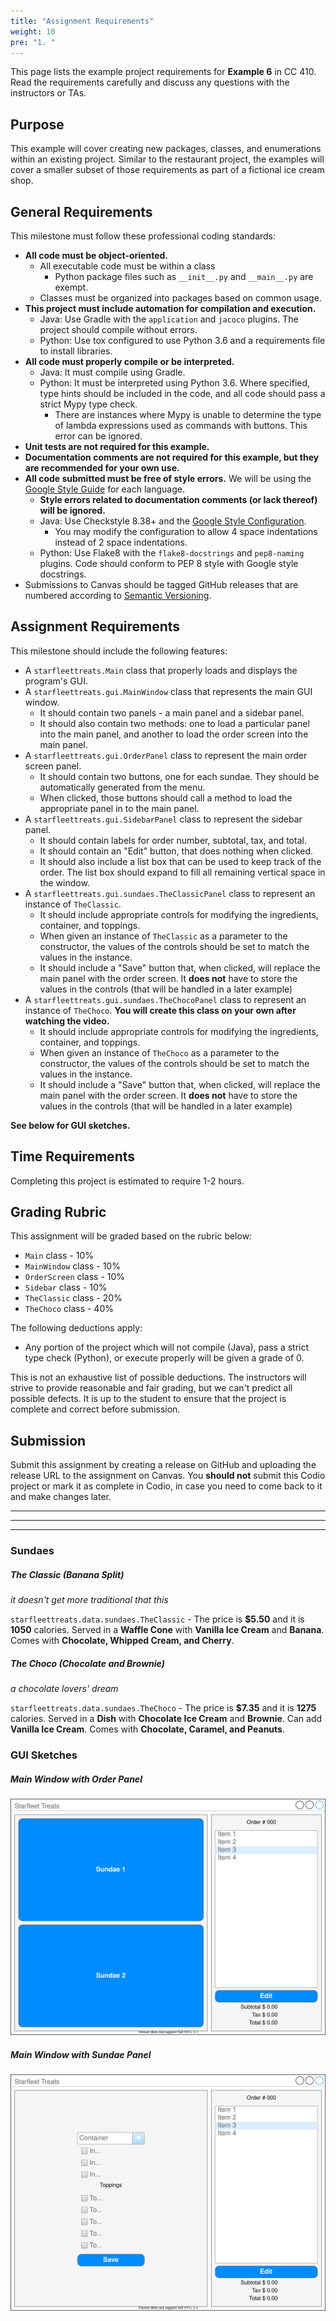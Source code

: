 ```yaml
---
title: "Assignment Requirements"
weight: 10
pre: "1. "
---
```


This page lists the example project requirements for **Example 6** in CC 410. Read the requirements carefully and discuss any questions with the instructors or TAs. 

## Purpose

This example will cover creating new packages, classes, and enumerations within an existing project. Similar to the restaurant project, the examples will cover a smaller subset of those requirements as part of a fictional ice cream shop. 

## General Requirements

This milestone must follow these professional coding standards:

* **All code must be object-oriented.**
  * All executable code must be within a class
    * Python package files such as `__init__.py` and `__main__.py` are exempt.
  * Classes must be organized into packages based on common usage.
* **This project must include automation for compilation and execution.**
  * Java: Use Gradle with the `application` and `jacoco` plugins. The project should compile without errors. 
  * Python: Use tox configured to use Python 3.6 and a requirements file to install libraries. 
* **All code must properly compile or be interpreted.**
  * Java: It must compile using Gradle.
  * Python: It must be interpreted using Python 3.6. Where specified, type hints should be included in the code, and all code should pass a strict Mypy type check.
    * There are instances where Mypy is unable to determine the type of lambda expressions used as commands with buttons. This error can be ignored.
* **Unit tests are not required for this example.**
* **Documentation comments are not required for this example, but they are recommended for your own use.**
* **All code submitted must be free of style errors.** We will be using the [Google Style Guide](https://google.github.io/styleguide/) for each language. 
  * **Style errors related to documentation comments (or lack thereof) will be ignored.**
  * Java: Use Checkstyle 8.38+ and the [Google Style Configuration](https://raw.githubusercontent.com/checkstyle/checkstyle/checkstyle-8.38/src/main/resources/google_checks.xml). 
    * You may modify the configuration to allow 4 space indentations instead of 2 space indentations.
  * Python: Use Flake8 with the `flake8-docstrings` and `pep8-naming` plugins. Code should conform to PEP 8 style with Google style docstrings. 
* Submissions to Canvas should be tagged GitHub releases that are numbered according to [Semantic Versioning](https://semver.org/).

## Assignment Requirements

This milestone should include the following features:

* A `starfleettreats.Main` class that properly loads and displays the program's GUI.
* A `starfleettreats.gui.MainWindow` class that represents the main GUI window.
  * It should contain two panels - a main panel and a sidebar panel.
  * It should also contain two methods: one to load a particular panel into the main panel, and another to load the order screen into the main panel.
* A `starfleettreats.gui.OrderPanel` class to represent the main order screen panel.
  * It should contain two buttons, one for each sundae. They should be automatically generated from the menu.
  * When clicked, those buttons should call a method to load the appropriate panel in to the main panel. 
* A `starfleettreats.gui.SidebarPanel` class to represent the sidebar panel.
  * It should contain labels for order number, subtotal, tax, and total. 
  * It should contain an "Edit" button, that does nothing when clicked.
  * It should also include a list box that can be used to keep track of the order. The list box should expand to fill all remaining vertical space in the window.
* A `starfleettreats.gui.sundaes.TheClassicPanel` class to represent an instance of `TheClassic`.
  * It should include appropriate controls for modifying the ingredients, container, and toppings.
  * When given an instance of `TheClassic` as a parameter to the constructor, the values of the controls should be set to match the values in the instance.
  * It should include a "Save" button that, when clicked, will replace the main panel with the order screen. It **does not** have to store the values in the controls (that will be handled in a later example)
* A `starfleettreats.gui.sundaes.TheChocoPanel` class to represent an instance of `TheChoco`. **You will create this class on your own after watching the video.**
  * It should include appropriate controls for modifying the ingredients, container, and toppings.
  * When given an instance of `TheChoco` as a parameter to the constructor, the values of the controls should be set to match the values in the instance.
  * It should include a "Save" button that, when clicked, will replace the main panel with the order screen. It **does not** have to store the values in the controls (that will be handled in a later example)
  
**See below for GUI sketches.**
  
## Time Requirements

Completing this project is estimated to require 1-2 hours.

## Grading Rubric

This assignment will be graded based on the rubric below:

* `Main` class - 10%
* `MainWindow` class - 10%
* `OrderScreen` class - 10%
* `Sidebar` class - 10%
* `TheClassic` class - 20%
* `TheChoco` class - 40%

The following deductions apply:

* Any portion of the project which will not compile (Java), pass a strict type check (Python), or execute properly will be given a grade of 0.

This is not an exhaustive list of possible deductions. The instructors will strive to provide reasonable and fair grading, but we can't predict all possible defects. It is up to the student to ensure that the project is complete and correct before submission. 

## Submission

Submit this assignment by creating a release on GitHub and uploading the release URL to the assignment on Canvas. You **should not** submit this Codio project or mark it as complete in Codio, in case you need to come back to it and make changes later.

---
---
---

### Sundaes

##### The Classic (Banana Split)

_it doesn't get more traditional that this_

`starfleettreats.data.sundaes.TheClassic` - The price is **$5.50** and it is **1050** calories. Served in a **Waffle Cone** with **Vanilla Ice Cream** and **Banana**. Comes with **Chocolate, Whipped Cream, and Cherry**. 

##### The Choco (Chocolate and Brownie)

_a chocolate lovers' dream_

`starfleettreats.data.sundaes.TheChoco` - The price is **$7.35** and it is **1275** calories. Served in a **Dish** with **Chocolate Ice Cream** and **Brownie**. Can add **Vanilla Ice Cream**. Comes with **Chocolate, Caramel, and Peanuts**. 

### GUI Sketches

##### Main Window with Order Panel

![Main Screen](/images/e6/sketch.svg)

##### Main Window with Sundae Panel

![Main Screen](/images/e6/sketch2.svg)